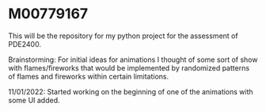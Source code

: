 # M00779167
 This will be the repository for my python project for the assessment of PDE2400.

 Brainstorming:
    For initial ideas for animations I thought of some sort of show with flames/fireworks that would be implemented by randomized patterns of flames and fireworks within certain limitations.

11/01/2022:
    Started working on the beginning of one of the animations with some UI added.

